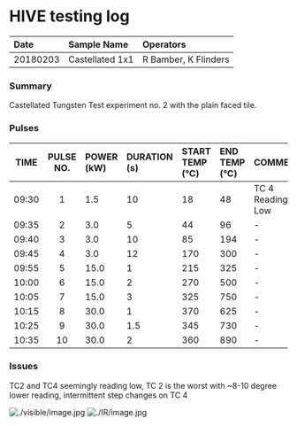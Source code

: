 # HIVE testing log

| Date		| Sample Name		| Operators			      |
|:------	|:------------------|:------------------------|
| 20180203 	| Castellated 1x1 	| R Bamber, K Flinders   |

### Summary
Castellated Tungsten Test experiment no. 2 with the plain faced tile.

### Pulses
|TIME   |PULSE NO.| POWER (kW) | DURATION (s) | START TEMP (°C)| END TEMP (°C)| COMMENTS         |
|-------|:-------:|:-----------|:-------------|:---------------|:-------------|:-----------------|
| 09:30 | 1       | 1.5        | 10           | 18             | 48           | TC 4 Reading Low |
| 09:35 | 2       | 3.0        | 5            | 44             | 96           | -                |
| 09:40 | 3       | 3.0        | 10           | 85             | 194          | -                |
| 09:45 | 4       | 3.0        | 12           | 170            | 300          | -                |
| 09:55 | 5       | 15.0       | 1            | 215            | 325          | -                |
| 10:00 | 6       | 15.0       | 2            | 270            | 500          | -                |
| 10:05 | 7       | 15.0       | 3            | 325            | 750          | -                |
| 10:15 | 8       | 30.0       | 1            | 370            | 625          | -                |
| 10:25 | 9       | 30.0       | 1.5          | 345            | 730          | -                |
| 10:35 | 10      | 30.0       | 2            | 360            | 890          | -                |

### Issues
TC2 and TC4 seemingly reading low, TC 2 is the worst with ~8-10 degree lower reading, 
intermittent step changes on TC 4

![./visible/image.jpg](./visible/image.jpg)
![./IR/image.jpg](./IR/image.jpg)